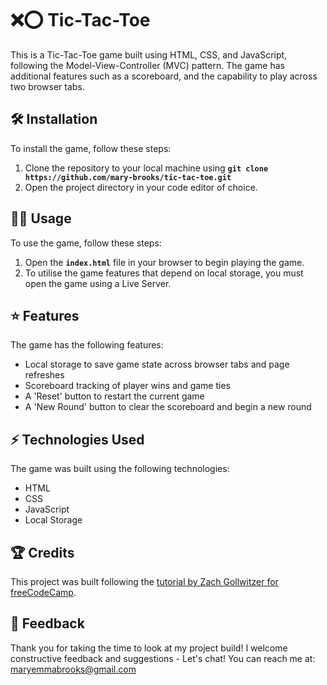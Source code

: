 # ❌⭕ Tic-Tac-Toe

This is a Tic-Tac-Toe game built using HTML, CSS, and JavaScript, following the Model-View-Controller (MVC) pattern. The game has additional features such as a scoreboard, and the capability to play across two browser tabs.

## 🛠️ Installation

To install the game, follow these steps:

1. Clone the repository to your local machine using **`git clone https://github.com/mary-brooks/tic-tac-toe.git`**
2. Open the project directory in your code editor of choice.

## 👩‍💻 Usage

To use the game, follow these steps:

1. Open the **`index.html`** file in your browser to begin playing the game.
2. To utilise the game features that depend on local storage, you must open the game using a Live Server.

## ⭐ Features

The game has the following features:

- Local storage to save game state across browser tabs and page refreshes
- Scoreboard tracking of player wins and game ties
- A 'Reset' button to restart the current game
- A 'New Round' button to clear the scoreboard and begin a new round

## ⚡ Technologies Used

The game was built using the following technologies:

- HTML
- CSS
- JavaScript
- Local Storage

## 🏆 Credits

This project was built following the [tutorial by Zach Gollwitzer for freeCodeCamp](https://www.youtube.com/watch?v=MsnQ5uepIaE&t=16s).

## 💬 Feedback

Thank you for taking the time to look at my project build! I welcome constructive feedback and suggestions - Let's chat! You can reach me at: maryemmabrooks@gmail.com
